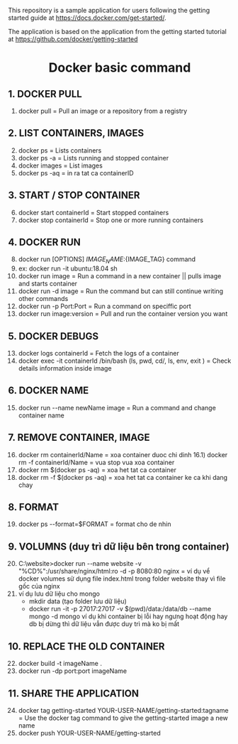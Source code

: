 This repository is a sample application for users following the getting started guide at https://docs.docker.com/get-started/.

The application is based on the application from the getting started tutorial at https://github.com/docker/getting-started

<h1 align="center">Docker basic command</h1> 

## 1. DOCKER PULL
1) docker pull = Pull an image or a repository from a registry

## 2. LIST CONTAINERS, IMAGES
2) docker ps = Lists containers
3) docker ps -a = Lists running and stopped container
4) docker images = List images 
5) docker ps -aq = in ra tat ca containerID

## 3. START / STOP CONTAINER
6) docker start containerId = Start stopped containers
7) docker stop containerId = Stop one or more running containers

## 4. DOCKER RUN
8) docker run [OPTIONS] ${IMAGE_NAME}:${IMAGE_TAG} command
8) ex: docker run -it ubuntu:18.04 sh 
9) docker run image = Run a command in a new container || pulls image and starts container
10) docker run -d image = Run the command but can still continue writing other commands 
11) docker run -p Port:Port = Run a command on speciffic port
12) docker run image:version = Pull and run the container version you want

## 5. DOCKER DEBUGS
13) docker logs containerId = Fetch the logs of a container
14) docker exec -it containerId /bin/bash (ls, pwd, cd/, ls, env, exit ) = Check details information inside image

## 6. DOCKER NAME
15) docker run --name newName image = Run a command and change container name

## 7. REMOVE CONTAINER, IMAGE
16) docker rm containerId/Name = xoa container duoc chi dinh
16.1) docker rm -f containerId/Name = vua stop vua xoa container
17) docker rm $(docker ps -aq) = xoa het tat ca container
18) docker rm -f $(docker ps -aq) = xoa het tat ca container ke ca khi dang chay
              
## 8. FORMAT
19) docker ps --format=$FORMAT = format cho de nhin

## 9. VOLUMNS (duy trì dữ liệu bên trong container)
20) C:\website>docker run --name website -v "%CD%":/usr/share/nginx/html:ro -d -p 8080:80 nginx = ví dụ vể docker volumes sử dụng file index.html trong folder website thay vì file gốc của nginx
21) ví dụ lưu dữ liệu cho mongo
    + mkdir data (tạo folder lưu dữ liệu)
    + docker run -it -p 27017:27017 -v $(pwd)/data:/data/db --name mongo -d mongo
ví dụ khi container bị lỗi hay ngưng hoạt động hay db bị dừng thì dữ liệu vẫn được duy trì mà ko bị mất

## 10. REPLACE THE OLD CONTAINER
22) docker build -t imageName .
23) docker run -dp port:port imageName

## 11. SHARE THE APPLICATION
24) docker tag getting-started YOUR-USER-NAME/getting-started:tagname = Use the docker tag command to give the getting-started image a new name
25) docker push YOUR-USER-NAME/getting-started

